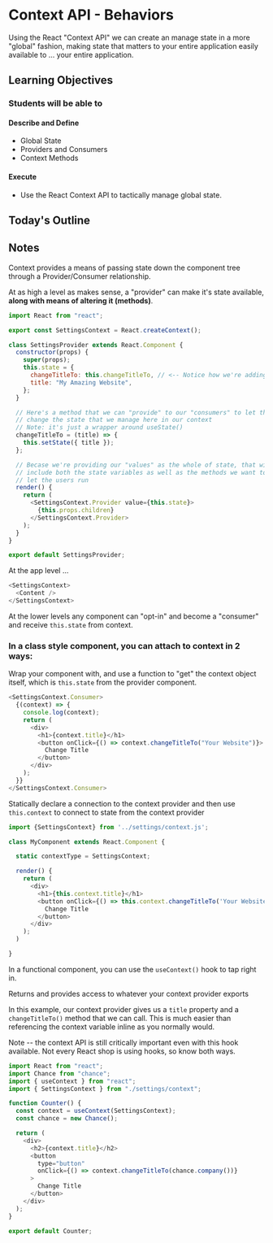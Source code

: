 # Context API - Behaviors

Using the React "Context API" we can create an manage state in a more "global" fashion, making state that matters to your entire application easily available to ... your entire application.

## Learning Objectives

### Students will be able to

#### Describe and Define

- Global State
- Providers and Consumers
- Context Methods

#### Execute

- Use the React Context API to tactically manage global state.

## Today's Outline

<!-- To Be Completed By Instructor -->

## Notes

Context provides a means of passing state down the component tree through a Provider/Consumer relationship.

At as high a level as makes sense, a "provider" can make it's state available, **along with means of altering it (methods)**.

```javascript
import React from "react";

export const SettingsContext = React.createContext();

class SettingsProvider extends React.Component {
  constructor(props) {
    super(props);
    this.state = {
      changeTitleTo: this.changeTitleTo, // <-- Notice how we're adding the exported method to state?
      title: "My Amazing Website",
    };
  }

  // Here's a method that we can "provide" to our "consumers" to let them
  // change the state that we manage here in our context
  // Note: it's just a wrapper around useState()
  changeTitleTo = (title) => {
    this.setState({ title });
  };

  // Becase we're providing our "values" as the whole of state, that will
  // include both the state variables as well as the methods we want to
  // let the users run
  render() {
    return (
      <SettingsContext.Provider value={this.state}>
        {this.props.children}
      </SettingsContext.Provider>
    );
  }
}

export default SettingsProvider;
```

At the app level ...

```javascript
<SettingsContext>
  <Content />
</SettingsContext>
```

At the lower levels any component can "opt-in" and become a "consumer" and receive `this.state` from context.

### In a class style component, you can attach to context in 2 ways:

Wrap your component with, and use a function to "get" the context object itself, which is `this.state` from the provider component.

```javascript
<SettingsContext.Consumer>
  {(context) => {
    console.log(context);
    return (
      <div>
        <h1>{context.title}</h1>
        <button onClick={() => context.changeTitleTo("Your Website")}>
          Change Title
        </button>
      </div>
    );
  }}
</SettingsContext.Consumer>
```

Statically declare a connection to the context provider and then use `this.context` to connect to state from the context provider

```javascript
import {SettingsContext} from '../settings/context.js';

class MyComponent extends React.Component {

  static contextType = SettingsContext;

  render() {
    return (
      <div>
        <h1>{this.context.title}</h1>
        <button onClick={() => this.context.changeTitleTo('Your Website')}>
          Change Title
        </button>
      </div>
    );
  )

}
```

In a functional component, you can use the `useContext()` hook to tap right in.

Returns and provides access to whatever your context provider exports

In this example, our context provider gives us a `title` property and a `changeTitleTo()` method that we can call. This is much easier than referencing the context variable inline as you normally would.

Note -- the context API is still critically important even with this hook available. Not every React shop is using hooks, so know both ways.

```javascript
import React from "react";
import Chance from "chance";
import { useContext } from "react";
import { SettingsContext } from "./settings/context";

function Counter() {
  const context = useContext(SettingsContext);
  const chance = new Chance();

  return (
    <div>
      <h2>{context.title}</h2>
      <button
        type="button"
        onClick={() => context.changeTitleTo(chance.company())}
      >
        Change Title
      </button>
    </div>
  );
}

export default Counter;
```
